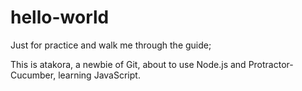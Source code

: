 hello-world
===========

Just for practice and walk me through the guide;

This is atakora, a newbie of Git, about to use Node.js and Protractor-Cucumber, learning JavaScript.

